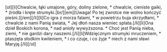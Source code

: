 [ol][li]Chwalcie, łąki umajone, góry, doliny zielone, * chwalcie, cieniste gaiki, * źródła i kręte strumyki.[br/][em](Uwaga! Po tej zwrotce nie wolno kończyć pieśni.)[/em][/li][li]Co igra z morza falami, * w powietrzu buja skrzydłami, * chwalcie z nami Panią świata, * Jej dłoń nasza wieniec splata.[/li][li]Ona dzieł Boskich korona, * nad anioły wywyższona. * Choć jest Panią nieba, ziemi, * nie gardzi dary naszemi.[/li][li]Wdzięcznym strumyki mruczeniem, * ptaszęta słodkim kwileniem, * i co czuje, i co żyje * niech z nami sławi Maryję.[/li][/ol]